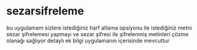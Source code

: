 # sezarsifreleme
bu uygulamam sizlere istediğiniz harf atlama opsiyonu ile istediğiniz metni sezar şifrelemesi yapmayı ve sezar şifresi ile şifrelenmiş metinleri çözme olanağı sağlıyor detaylı ek bilgi uygulamanın içerisinde mevcuttur
